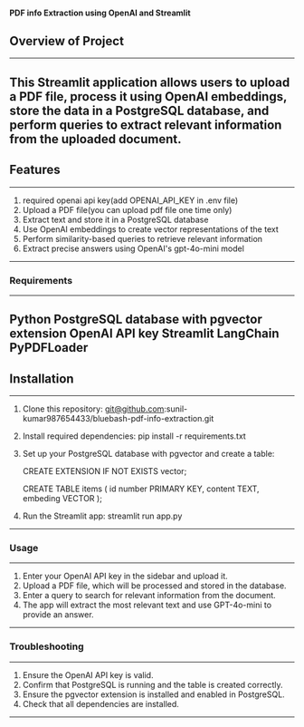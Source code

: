 #### PDF info Extraction using OpenAI and Streamlit ###




##  Overview of Project ##
--------------------------
This Streamlit application allows users to upload a PDF file, process it 
using OpenAI embeddings, store the data in a PostgreSQL database, and perform
queries to extract relevant information from the uploaded document.
--------------------------







## Features ##
----------------------------------
1. required openai api key(add OPENAI_API_KEY in .env file)
1. Upload a PDF file(you can upload pdf file one time only)
2. Extract text and store it in a PostgreSQL database
3. Use OpenAI embeddings to create vector representations of the text
4. Perform similarity-based queries to retrieve relevant information
5. Extract precise answers using OpenAI's gpt-4o-mini model
----------------------------------






###   Requirements  ###
----------------------------
Python
PostgreSQL database with pgvector extension
OpenAI API key
Streamlit
LangChain
PyPDFLoader
----------------------------



## Installation ##
----------------------------
1. Clone this repository:
    git@github.com:sunil-kumar987654433/bluebash-pdf-info-extraction.git

2. Install required dependencies:
    pip install -r requirements.txt


3. Set up your PostgreSQL database with pgvector and create a table:
   
   CREATE EXTENSION IF NOT EXISTS vector;

    CREATE TABLE items (
        id number PRIMARY KEY,
        content TEXT,
        embeding VECTOR
    );


4. Run the Streamlit app:
  streamlit run app.py
----------------------------




###   Usage    ###
----------------------------
1. Enter your OpenAI API key in the sidebar and upload it.
2. Upload a PDF file, which will be processed and stored in the database.
3. Enter a query to search for relevant information from the document.
4. The app will extract the most relevant text and use GPT-4o-mini to provide an answer.
----------------------------



###  Troubleshooting  ###
----------------------------
1. Ensure the OpenAI API key is valid.
2. Confirm that PostgreSQL is running and the table is created correctly.
3. Ensure the pgvector extension is installed and enabled in PostgreSQL.
4. Check that all dependencies are installed.
----------------------------




